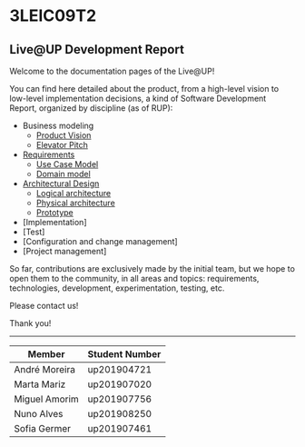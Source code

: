 # 3LEIC09T2

## Live@UP Development Report

Welcome to the documentation pages of the Live@UP!

You can find here detailed about the product, from a high-level vision to low-level implementation decisions, a kind of Software Development Report, organized by discipline (as of RUP):

- Business modeling
  - [Product Vision](docs/ProductVision.md)
  - [Elevator Pitch](docs/ElevatorPitch.md)
- [Requirements](docs/Requirements.md)
  - [Use Case Model](docs/Requirements.md#Use-case-model)
  - [Domain model](docs/DomainModel.md)
- [Architectural Design](docs/ArchitecturalDesign.md)
  - [Logical architecture](docs/ArchitecturalDesign.md#logical-architecture)
  - [Physical architecture](docs/ArchitecturalDesign.md#physical-architecture)
  - [Prototype](docs/ArchitecturalDesign.md#vertical-prototype)
- [Implementation]
- [Test]
- [Configuration and change management]
- [Project management]

So far, contributions are exclusively made by the initial team, but we hope to open them to the community, in all areas and topics: requirements, technologies, development, experimentation, testing, etc.

Please contact us!

Thank you!

---

| **Member**    | **Student Number** |
| ------------- | ------------------ |
| André Moreira | up201904721        |
| Marta Mariz   | up201907020        |
| Miguel Amorim | up201907756        |
| Nuno Alves    | up201908250        |
| Sofia Germer  | up201907461        |
